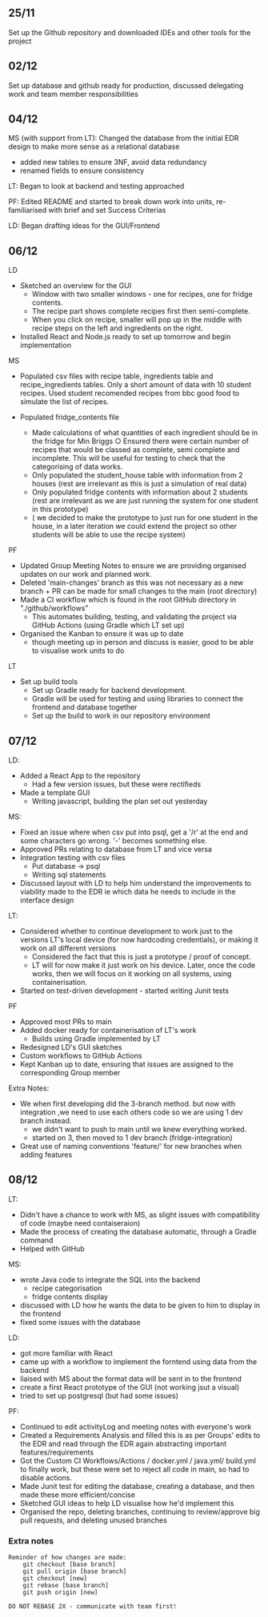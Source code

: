 
## 25/11
Set up the Github repository and downloaded IDEs and other tools for the project
## 02/12
Set up database and github ready for production, discussed delegating work and team member responsibilities
## 04/12
MS (with support from LT): Changed the database from the initial EDR design to make more sense as a relational database 
- added new tables to ensure 3NF, avoid data redundancy
- renamed fields to ensure consistency

LT: Began to look at backend and testing approached

PF: Edited README and started to break down work into units, re-familiarised with brief and set Success Criterias

LD: Began drafting ideas for the GUI/Frontend
## 06/12
LD
- Sketched an overview for the GUI 
    - Window with two smaller windows - one for recipes, one for fridge contents. 
    - The recipe part shows complete recipes first then semi-complete. 
    - When you click on recipe, smaller will pop up in the middle with recipe steps on the left and ingredients on the right.
- Installed React and Node.js ready to set up tomorrow and begin implementation

MS
- Populated csv files with recipe table, ingredients table and recipe_ingredients tables. Only a short amount of data with 10 student recipes. Used student recomended recipes from bbc good food to simulate the list of recipes.

- Populated fridge_contents file
	- Made calculations of what quantities of each ingredient should be in the fridge for Min Briggs 
		○ Ensured there were certain number of recipes that would be classed as complete, semi complete and incomplete. This will be useful for testing to check that the categorising of data works.
	- Only populated the student_house table with information from 2 houses (rest are irrelevant as this is just a simulation of real data)
	- Only populated fridge contents with information about 2 students (rest are irrelevant as we are just running the system for one student in this prototype)
	- ( we decided to make the prototype to just run for one student in the house, in a later iteration we could extend the project so other students will be able to use the recipe system)

PF
- Updated Group Meeting Notes to ensure we are providing organised updates on our work and planned work. 
- Deleted 'main-changes' branch as this was not necessary as a new branch + PR can be made for small changes to the main (root directory)
- Made a CI workflow which is found in the root GitHub directory in "./github/workflows"
    - This automates building, testing, and validating the project via GitHub Actions (using Gradle which LT set up)
- Organised the Kanban to ensure it was up to date 
    - though meeting up in person and discuss is easier, good to be able to visualise work units to do 

LT
- Set up build tools
    - Set up Gradle ready for backend development.
    - Gradle will be used for testing and using libraries to connect the frontend and database together
    - Set up the build to work in our repository environment

## 07/12
LD:
- Added a React App to the repository
    - Had a few version issues, but these were rectifieds
- Made a template GUI
    - Writing javascript, building the plan set out yesterday

MS: 
- Fixed an issue where when csv put into psql, get a '/r' at the end and some characters go wrong. '-' becomes something else.
- Approved PRs relating to database from LT and vice versa
- Integration testing with csv files
	- Put database -> psql
	- Writing sql statements
- Discussed layout with LD to help him understand the improvements to viability made to the EDR ie which data he needs to include in the interface design

LT:
- Considered whether to continue development to work just to the versions LT's local device (for now hardcoding credentials), or making it work on all different versions
    - Considered the fact that this is just a prototype / proof of concept. 
    - LT will for now make it just work on his device. Later, once the code works, then we will focus on it working on all systems, using containerisation.
- Started on test-driven development - started writing Junit tests

PF 
- Approved most PRs to main
- Added docker ready for containerisation of LT's work
    - Builds using Gradle implemented by LT
- Redesigned LD's GUI sketches
- Custom workflows to GitHub Actions
- Kept Kanban up to date, ensuring that issues are assigned to the corresponding Group member

Extra Notes:
- We when first developing did the 3-branch method. but now with integration ,we need to use each others code so we are using 1 dev branch instead.
    - we didn't want to push to main until we knew everything worked.
    - started on 3, then moved to 1 dev branch (fridge-integration)
- Great use of naming conventions 'feature/' for new branches when adding features

## 08/12
LT:
- Didn't have a chance to work with MS, as slight issues with compatibility of code (maybe need contaiseraion)
- Made the process of creating the database automatic, through a Gradle command
- Helped with GitHub

MS:
- wrote Java code to integrate the SQL into the backend 
    - recipe categorisation
    - fridge contents display
- discussed with LD how he wants the data to be given to him to display in the frontend
- fixed some issues with the database
    
LD:
- got more familiar with React
- came up with a workflow to implement the forntend using data from the backend
- liaised with MS about the format data will be sent in to the frontend
- create a first React prototype of the GUI (not working jsut a visual)
- tried to set up postgresql (but had some issues)

PF:
- Continued to edit activityLog and meeting notes with everyone's work
- Created a Requirements Analysis and filled this is as per Groups' edits to the EDR and read through the EDR again abstracting important features/requirements
- Got the Custom CI Workflows/Actions / docker.yml / java.yml/ build.yml to finally work, but these were set to reject all code in main, so had to disable actions.
- Made Junit test for editing the database, creating a database, and then made these more efficient/concise
- Sketched GUI ideas to help LD visualise how he'd implement this
- Organised the repo, deleting branches, continuing to review/approve big pull requests, and deleting unused branches

### Extra notes
    Reminder of how changes are made:
        git checkout [base branch]
        git pull origin [base branch]
        git checkout [new]
        git rebase [base branch]
        git push origin [new]

    DO NOT REBASE 2X - communicate with team first!




